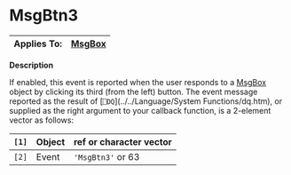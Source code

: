 




<h1 class="heading"><span class="name">MsgBtn3</span></h1>

| Applies To: | [MsgBox](../a-z/msgbox.md) |
| --- | ---  |


**Description**


If enabled, this event is reported when the user responds to a [MsgBox](../a-z/msgbox.md) object by clicking its third (from the left) button. The event message reported as the result of [`⎕DQ`](../../Language/System Functions/dq.htm), or supplied as the right argument to your callback function, is a 2-element vector as follows:


| `[1]` | Object | ref or character vector |
| --- | --- | ---  |
| `[2]` | Event | `'MsgBtn3'` or 63 |



